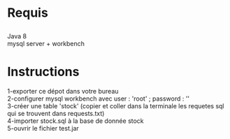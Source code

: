 # Requis<br></p>
Java 8<br>
mysql server + workbench<br>
# Instructions<br>
1-exporter ce dépot dans votre bureau <br>
2-configurer  mysql workbench avec user : 'root' ; password : ''<br>
3-créer une table 'stock' (copier et coller dans la terminale les requetes sql  qui se trouvent dans requests.txt)<br>
4-importer stock.sql à la base de donnée stock<br>
5-ouvrir le fichier test.jar 
